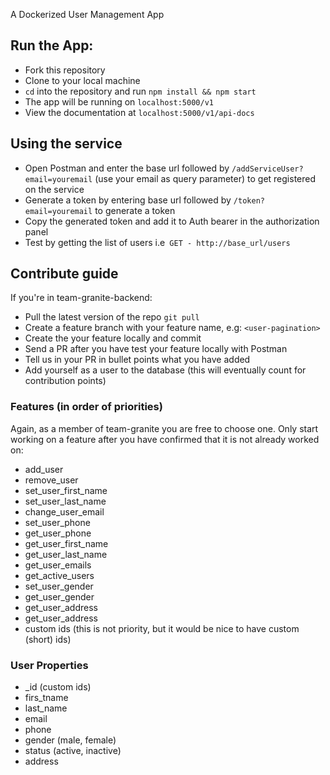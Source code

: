 A Dockerized User Management App

## Run the App: 
- Fork this repository
- Clone to your local machine
- `cd` into the repository and run `npm install && npm start`
- The app will be running on `localhost:5000/v1`
- View the documentation at `localhost:5000/v1/api-docs`

## Using the service
- Open Postman and enter the base url followed by `/addServiceUser?email=youremail` (use your email as query parameter) to get registered on the service
- Generate a token by entering base url followed by `/token?email=youremail` to generate a token
- Copy the generated token and add it to Auth bearer in the authorization panel
- Test by getting the list of users i.e` GET - http://base_url/users`

## Contribute guide
If you're in team-granite-backend:
- Pull the latest version of the repo `git pull`
- Create a feature branch with your feature name, e.g: `<user-pagination>`
- Create the your feature locally and commit
- Send a PR after you have test your feature locally with Postman
- Tell us in your PR in bullet points what you have added
- Add yourself as a user to the database (this will eventually count for contribution points)

### Features (in order of priorities)
Again, as a member of team-granite you are free to choose one. Only start working on a feature after you have confirmed that it is not already worked on:
- add_user
- remove_user
- set_user_first_name
- set_user_last_name
- change_user_email
- set_user_phone
- get_user_phone
- get_user_first_name
- get_user_last_name
- get_user_emails
- get_active_users
- set_user_gender
- get_user_gender
- get_user_address
- get_user_address
- custom ids (this is not priority, but it would be nice to have custom (short) ids)

### User Properties
- _id (custom ids)
- firs_tname
- last_name
- email
- phone
- gender (male, female)
- status (active, inactive)
- address
